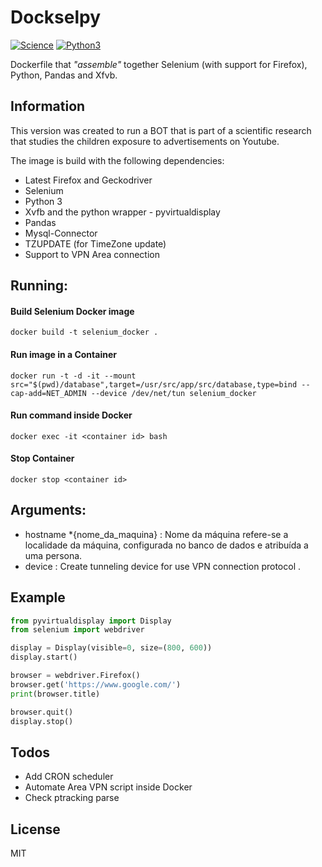 # Dockselpy

[![Science](https://forthebadge.com/images/badges/built-with-science.svg)](https://dcc.ufmg.br)
[![Python3](https://forthebadge.com/images/badges/made-with-python.svg)](https://www.python.org/)

Dockerfile that *"assemble"* together Selenium (with support for Firefox), Python, Pandas and Xfvb.

## Information

This version was created to run a BOT that is part of a scientific research that studies the children exposure to advertisements on Youtube.

The image is build with the following dependencies:
- Latest Firefox and Geckodriver
- Selenium
- Python 3
- Xvfb and the python wrapper - pyvirtualdisplay
- Pandas
- Mysql-Connector
- TZUPDATE (for TimeZone update)
- Support to VPN Area connection


## Running:
#### Build Selenium Docker image
    docker build -t selenium_docker .
#### Run image in a Container
	docker run -t -d -it --mount src="$(pwd)/database",target=/usr/src/app/src/database,type=bind --cap-add=NET_ADMIN --device /dev/net/tun selenium_docker
#### Run command inside Docker
	docker exec -it <container id> bash
#### Stop Container
    docker stop <container id>

## Arguments:
- hostname *{nome_da_maquina} : Nome da máquina refere-se a localidade da máquina, configurada no banco de dados e atribuída a uma persona.
- device : Create tunneling device for use VPN connection protocol .


## Example

```python
from pyvirtualdisplay import Display
from selenium import webdriver

display = Display(visible=0, size=(800, 600))
display.start()

browser = webdriver.Firefox()
browser.get('https://www.google.com/')
print(browser.title)

browser.quit()
display.stop()

```

## Todos

 - Add CRON scheduler
 - Automate Area VPN script inside Docker
 - Check ptracking parse

License
----

MIT
